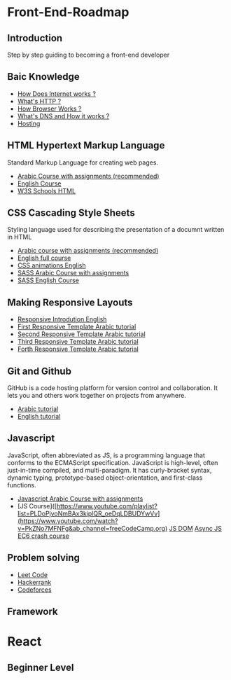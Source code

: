 # Front-End-Roadmap


## Introduction
Step by step guiding to becoming a front-end developer

## Baic Knowledge
 - [How Does Internet works ?](https://www.vox.com/2014/6/16/18076282/the-internet)
 - [What's HTTP ?](https://www.cloudflare.com/en-gb/learning/ddos/glossary/hypertext-transfer-protocol-http/)
 - [How Browser Works ?](https://web.dev/howbrowserswork/)
 - [What's DNS and How it works ?](https://web.dev/howbrowserswork/)
 - [Hosting](https://developer.mozilla.org/en-US/docs/Glossary/Hoisting)

## HTML Hypertext Markup Language
Standard Markup Language for creating web pages.
- [Arabic Course with assignments (recommended)](https://www.youtube.com/watch?v=6QAELgirvjs&list=PLDoPjvoNmBAw_t_XWUFbBX-c9MafPk9ji&ab_channel=ElzeroWebSchool)
- [English Course](https://www.youtube.com/watch?v=pQN-pnXPaVg&ab_channel=freeCodeCamp.org)
- [W3S Schools HTML](https://www.w3schools.com/html/html_intro.asp)

## CSS Cascading Style Sheets
Styling language used for describing the presentation of a documnt written in HTML
- [Arabic course with assignments (recommended)](https://www.youtube.com/watch?v=X1ulCwyhCVM&list=PLDoPjvoNmBAzjsz06gkzlSrlev53MGIKe&ab_channel=ElzeroWebSchool)
- [ English full course ](https://www.youtube.com/watch?v=n4R2E7O-Ngo&ab_channel=DaveGray)
- [CSS animations English](https://www.youtube.com/watch?v=jgw82b5Y2MU&list=PL4cUxeGkcC9iGYgmEd2dm3zAKzyCGDtM5&ab_channel=TheNetNinja)
- [SASS Arabic Course with assignments](https://www.youtube.com/watch?v=Di_RlcpkpN4&list=PLDoPjvoNmBAzlpyFHOaB3b-eubmF0TAV2&ab_channel=ElzeroWebSchool)
- [SASS English Course](https://www.youtube.com/watch?v=St5B7hnMLjg&list=PL4cUxeGkcC9iEwigam3gTjU_7IA3W2WZA&ab_channel=TheNetNinja)

## Making Responsive Layouts
- [Responsive Introdution English](https://www.w3schools.com/css/css_rwd_viewport.asp)
- [First Responsive Template Arabic tutorial](https://www.youtube.com/playlist?list=PLDoPjvoNmBAzHSjcR-HnW9tnxyuye8KbF)
- [Second Responsive Template Arabic tutorial](https://www.youtube.com/playlist?list=PLDoPjvoNmBAy1l-2A21ng3gxEyocruT0t)
- [Third Responsive Template Arabic tutorial](https://www.youtube.com/playlist?list=PLDoPjvoNmBAxuCSp2_-9LurPqRVwketnc)
- [Forth Responsive Template Arabic tutorial](https://www.youtube.com/playlist?list=PLDoPjvoNmBAyGaRGzPVZCkYx5L7Mo9Tbh)

## Git and Github
GitHub is a code hosting platform for version control and collaboration. It lets you and others work together on projects from anywhere.
- [Arabic tutorial](https://www.youtube.com/watch?v=ACOiGZoqC8w&list=PLDoPjvoNmBAw4eOj58MZPakHjaO3frVMF&ab_channel=ElzeroWebSchool)
- [English tutorial](https://www.youtube.com/watch?v=_OZVJpLHUaI&list=PL55RiY5tL51poFMpbva1IqfO-pylwSNsN&ab_channel=Academind)

## Javascript
JavaScript, often abbreviated as JS, is a programming language that conforms to the ECMAScript specification. JavaScript is high-level, often just-in-time compiled, and multi-paradigm. It has curly-bracket syntax, dynamic typing, prototype-based object-orientation, and first-class functions.
- [Javascript Arabic Course with assignments](https://www.youtube.com/playlist?list=PLDoPjvoNmBAx3kiplQR_oeDqLDBUDYwVv)
- [JS Course]([https://www.youtube.com/playlist?list=PLDoPjvoNmBAx3kiplQR_oeDqLDBUDYwVv](https://www.youtube.com/watch?v=PkZNo7MFNFg&ab_channel=freeCodeCamp.org) [JS DOM](https://www.youtube.com/watch?v=FIORjGvT0kk&list=PL4cUxeGkcC9gfoKa5la9dsdCNpuey2s-V&ab_channel=TheNetNinja) [Async JS](https://www.youtube.com/watch?v=PoRJizFvM7s&ab_channel=TraversyMedia) [EC6 crash course](https://www.youtube.com/watch?v=NCwa_xi0Uuc&ab_channel=ProgrammingwithMosh)

## Problem solving
- [Leet Code](https://leetcode.com/)
- [Hackerrank](https://www.hackerrank.com/)
- [Codeforces](https://codeforces.com/)

## Framework
# React

## Beginner Level
